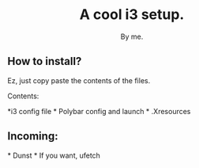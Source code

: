 <h1 align="center">A cool i3 setup.</h1>
<p align="center">By me.</p>
<h2>How to install?</h2>
<p>Ez, just copy paste the contents of the files.</p>
<p> Contents:</p>
*i3 config file
* Polybar config and launch
* .Xresources
<h2>Incoming:</h2>
* Dunst
* If you want, ufetch
